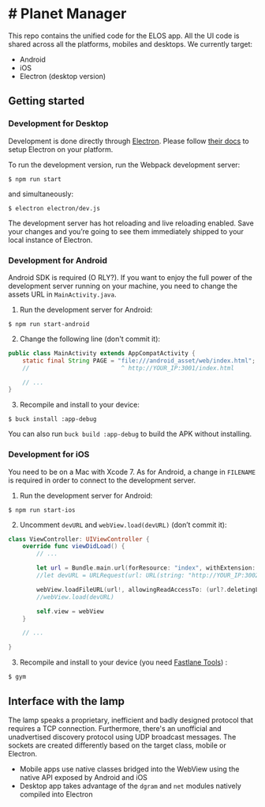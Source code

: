 # # Planet Manager

This repo contains the unified code for the ELOS app. All the UI code is shared across all the platforms, mobiles and desktops. We currently target:

* Android
* iOS
* Electron (desktop version)

## Getting started

### Development for Desktop
Development is done directly through [Electron](http://electron.atom.io/). Please follow [their docs](http://electron.atom.io/docs/) to setup Electron on your platform.

To run the development version, run the Webpack development server:

```
$ npm run start
```

and simultaneously:

```
$ electron electron/dev.js
```

The development server has hot reloading and live reloading enabled. Save your changes and you’re going to see them immediately shipped to your local instance of Electron.

### Development for Android
Android SDK is required (O RLY?). If you want to enjoy the full power of the development server running on your machine, you need to change the assets URL in `MainActivity.java`.

1. Run the development server for Android:
```
$ npm run start-android
```

2. Change the following line (don't commit it):
```java
public class MainActivity extends AppCompatActivity {
    static final String PAGE = "file:///android_asset/web/index.html";
    //                          ^ http://YOUR_IP:3001/index.html

    // ...
}
```

3. Recompile and install to your device:
```
$ buck install :app-debug
```

You can also run `buck build :app-debug` to build the APK without installing.

### Development for iOS
You need to be on a Mac with Xcode 7. As for Android, a change in `FILENAME` is required in order to connect to the development server.

1. Run the development server for Android:
```
$ npm run start-ios
```

2. Uncomment `devURL` and `webView.load(devURL)` (don’t commit it):
```swift
class ViewController: UIViewController {
    override func viewDidLoad() {
        // ...

        let url = Bundle.main.url(forResource: "index", withExtension: "html", subdirectory: "web")
        //let devURL = URLRequest(url: URL(string: "http://YOUR_IP:3002/")!)

        webView.loadFileURL(url!, allowingReadAccessTo: (url?.deletingLastPathComponent())!)
        //webView.load(devURL)

        self.view = webView
    }

    // ...

}
```

3. Recompile and install to your device (you need [Fastlane Tools](https://fastlane.tools/)) :
```
$ gym
```

## Interface with the lamp
The lamp speaks a proprietary, inefficient and badly designed protocol that requires a TCP connection. Furthermore, there's an unofficial and unadvertised discovery protocol using UDP broadcast messages. The sockets are created differently based on the target class, mobile or Electron.

* Mobile apps use native classes bridged into the WebView using the native API exposed by Android and iOS
* Desktop app takes advantage of the `dgram` and `net` modules natively compiled into Electron
